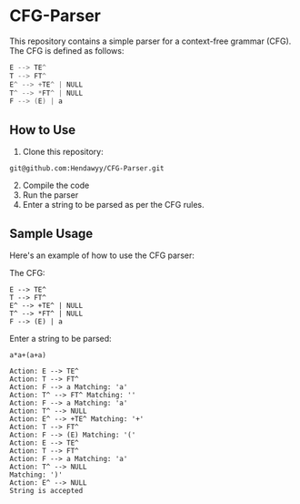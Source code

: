 # CFG-Parser
This repository contains a simple parser for a context-free grammar (CFG). The CFG is defined as follows:

```c
E --> TE^
T --> FT^
E^ --> +TE^ | NULL
T^ --> *FT^ | NULL
F --> (E) | a
```

## How to Use

1. Clone this repository:
```
git@github.com:Hendawyy/CFG-Parser.git
```
2. Compile the code
3. Run the parser
4. Enter a string to be parsed as per the CFG rules.

## Sample Usage

Here's an example of how to use the CFG parser:

The CFG:
```
E --> TE^
T --> FT^
E^ --> +TE^ | NULL
T^ --> *FT^ | NULL
F --> (E) | a
```

Enter a string to be parsed: 
```
a*a+(a+a)

Action: E --> TE^
Action: T --> FT^
Action: F --> a Matching: 'a'
Action: T^ --> FT^ Matching: ''
Action: F --> a Matching: 'a'
Action: T^ --> NULL
Action: E^ --> +TE^ Matching: '+'
Action: T --> FT^
Action: F --> (E) Matching: '('
Action: E --> TE^
Action: T --> FT^
Action: F --> a Matching: 'a'
Action: T^ --> NULL
Matching: ')'
Action: E^ --> NULL
String is accepted
```
